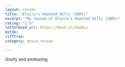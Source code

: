 ```yaml
---
layout: review
title: "Elvira's Haunted Hills (2001)"
excerpt: "My review of Elvira's Haunted Hills (2001)"
rating: "2.5"
letterboxd_url: https://boxd.it/3my6Lx
mst3k: 
rifftrax: 
category: movie_review

---
```


Goofy and endearing
